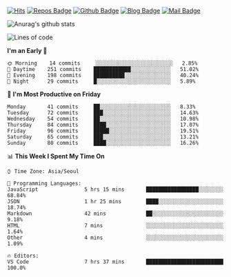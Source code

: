 

[![Hits](https://hits.seeyoufarm.com/api/count/incr/badge.svg?url=https%3A%2F%2Fgithub.com/sangm1n)](https://hits.seeyoufarm.com) 
[![Repos Badge](https://badges.pufler.dev/repos/sangm1n)](https://badges.pufler.dev)
[![Github Badge](http://img.shields.io/badge/-github-black?style=flat-square&logo=github&logoColor=white&link=https:https://github.com/sangm1n/)](https://github.com/sangm1n/)
[![Blog Badge](http://img.shields.io/badge/-devlog-00C7B7?style=flat-square&logo=Netlify&logoColor=white&link=https:https://sangminlog.netlify.app/)](https://sangminlog.netlify.app/)
[![Mail Badge](http://img.shields.io/badge/-mail-D14836?style=flat-square&logo=Gmail&logoColor=white&link=mailto:dltkd96als@naver.com)](mailto:dltkd96als@naver.com/)

![Anurag's github stats](https://github-readme-stats.vercel.app/api?username=sangm1n&show_icons=true&theme=highcontrast)

 
<!--START_SECTION:waka-->
![Lines of code](https://img.shields.io/badge/From%20Hello%20World%20I%27ve%20Written-2.2%20million%20lines%20of%20code-blue)

**I'm an Early 🐤** 

```text
🌞 Morning    14 commits     ░░░░░░░░░░░░░░░░░░░░░░░░░   2.85% 
🌆 Daytime    251 commits    ████████████░░░░░░░░░░░░░   51.02% 
🌃 Evening    198 commits    ██████████░░░░░░░░░░░░░░░   40.24% 
🌙 Night      29 commits     █░░░░░░░░░░░░░░░░░░░░░░░░   5.89%

```
📅 **I'm Most Productive on Friday** 

```text
Monday       41 commits     ██░░░░░░░░░░░░░░░░░░░░░░░   8.33% 
Tuesday      72 commits     ███░░░░░░░░░░░░░░░░░░░░░░   14.63% 
Wednesday    54 commits     ██░░░░░░░░░░░░░░░░░░░░░░░   10.98% 
Thursday     84 commits     ████░░░░░░░░░░░░░░░░░░░░░   17.07% 
Friday       96 commits     █████░░░░░░░░░░░░░░░░░░░░   19.51% 
Saturday     65 commits     ███░░░░░░░░░░░░░░░░░░░░░░   13.21% 
Sunday       80 commits     ████░░░░░░░░░░░░░░░░░░░░░   16.26%

```


📊 **This Week I Spent My Time On** 

```text
⌚︎ Time Zone: Asia/Seoul

💬 Programming Languages: 
JavaScript               5 hrs 15 mins       █████████████████░░░░░░░░   68.84% 
JSON                     1 hr 25 mins        ████░░░░░░░░░░░░░░░░░░░░░   18.74% 
Markdown                 42 mins             ██░░░░░░░░░░░░░░░░░░░░░░░   9.18% 
HTML                     7 mins              ░░░░░░░░░░░░░░░░░░░░░░░░░   1.64% 
Other                    4 mins              ░░░░░░░░░░░░░░░░░░░░░░░░░   1.09%

🔥 Editors: 
VS Code                  7 hrs 37 mins       █████████████████████████   100.0%

```


<!--END_SECTION:waka-->


<!--
**sangm1n/sangm1n** is a ✨ _special_ ✨ repository because its `README.md` (this file) appears on your GitHub profile.

Here are some ideas to get you started:

- 🔭 I’m currently working on ...
- 🌱 I’m currently learning ...
- 👯 I’m looking to collaborate on ...
- 🤔 I’m looking for help with ...
- 💬 Ask me about ...
- 📫 How to reach me: ...
- 😄 Pronouns: ...
- ⚡ Fun fact: ...

https://shields.io/
-->


